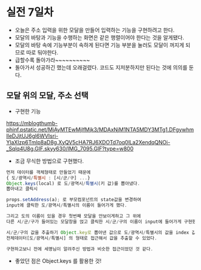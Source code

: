 # 실전 7일차

+ 오늘은 주소 입력을 위한 모달을 만들어 입력하는 기능을 구현하려고 한다.
+ 모달의 바탕과 기능을 수행하는 화면은 같은 행렬이어야 한다는 것을 알게됐다.
+ 모달의 바탕 속에 기능부분이 속하게 된다면 기능 부분을 눌러도 모달이 꺼지게 되므로 따로 둬야한다.
+ 급할수록 돌아가라~~~~~~~~~~
+ 돌아가서 성공하긴 했는데 오래걸렸다. 코드도 지저분하지만 된다는 것에 의의를 둔다.

## 모달 위의 모달, 주소 선택

+ 구현한 기능

https://mblogthumb-phinf.pstatic.net/MjAyMTEwMjlfMjk3/MDAxNjM1NTA5MDY3MTg1.DFgywhmIleDJjtUJ6gl6WVIsri-YlaXIzp6Tmlp8aD8g.XyQV5cHA7RJ6XDOTd7oq0lLa2XendqQNOi-_Sqlq4U8g.GIF.skyy630/IMG_7095.GIF?type=w800

+ 조금 무식한 방법으로 구현했다.


```jsx
먼저 데이터를 객체형태로 만들었기 때문에 
{ 도/광역시/특별시 : [시/군/구] ...}
Object.keys(local) 로 도/광역시/특별시(키 값)를 뽑아냈다.
뽑아내고 클릭시 

props.setAddress(a); 로 부모컴포넌트의 state값을 변경하여 
input에 클릭한 도/광역시/특별시의 이름이 들어가게 했다.

그리고 도의 이름이 있을 경우 첫번째 모달을 안보이게하고 그 위에
다른 시/군/구가 들어있는 모달창을 얹고 클릭한 시/군/구의 이름이 input에 들어가게 구현했다.

시/군/구의 값을 추출하기 Object.key로 뽑아낸 값으로 도/광역시/특별시의 값을 index 값으로 만들었고 
전체데이터[도/광역시/특별시] 의 형태로 접근해서 값을 추출할 수 있었다. 

구현하고보니 전에 세명님이 알려주신 방법과 비슷한 접근이었던 것 같다.
```
+ 좋았던 점은 Object.keys 를 활용한 것!


